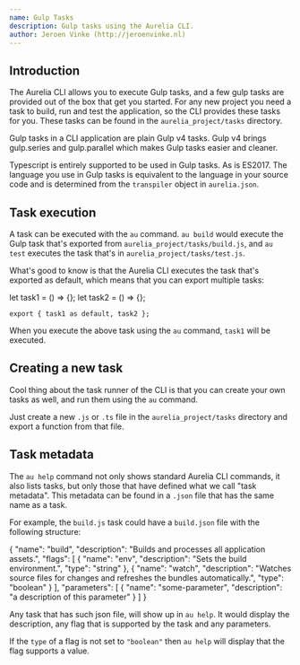 ```yaml
---
name: Gulp Tasks
description: Gulp tasks using the Aurelia CLI.
author: Jeroen Vinke (http://jeroenvinke.nl)
---
```


## Introduction

The Aurelia CLI allows you to execute Gulp tasks, and a few gulp tasks are provided out of the box that get you started. For any new project you need a task to build, run and test the application, so the CLI provides these tasks for you. These tasks can be found in the `aurelia_project/tasks` directory.

Gulp tasks in a CLI application are plain Gulp v4 tasks. Gulp v4 brings gulp.series and gulp.parallel which makes Gulp tasks easier and cleaner.

Typescript is entirely supported to be used in Gulp tasks. As is ES2017. The language you use in Gulp tasks is equivalent to the language in your source code and is determined from the `transpiler` object in `aurelia.json`.

## Task execution
A task can be executed with the `au` command. `au build` would execute the Gulp task that's exported from `aurelia_project/tasks/build.js`, and `au test` executes the task that's in `aurelia_project/tasks/test.js`.

What's good to know is that the Aurelia CLI executes the task that's exported as default, which means that you can export multiple tasks: 

<code-listing heading="Export multiple tasks">
  <source-code lang="JavaScript">
	let task1 = () => {};
	let task2 = () => {};
	
	export { task1 as default, task2 };
  </source-code>
</code-listing>

When you execute the above task using the `au` command, `task1` will be executed.

## Creating a new task
Cool thing about the task runner of the CLI is that you can create your own tasks as well, and run them using the `au` command. 

Just create a new `.js` or `.ts` file in the `aurelia_project/tasks` directory and export a function from that file.


## Task metadata
The `au help` command not only shows standard Aurelia CLI commands, it also lists tasks, but only those that have defined what we call "task metadata". This metadata can be found in a `.json` file that has the same name as a task. 

For example, the `build.js` task could have a `build.json` file with the following structure:

<code-listing heading="Task metadata">
  <source-code lang="JavaScript">
	{
	  "name": "build",
	  "description": "Builds and processes all application assets.",
	  "flags": [
	    {
	      "name": "env",
	      "description": "Sets the build environment.",
	      "type": "string"
	    },
	    {
	      "name": "watch",
	      "description": "Watches source files for changes and refreshes the bundles automatically.",
	      "type": "boolean"
	    }
	  ],
	  "parameters": [
	    {
	      "name": "some-parameter",
	      "description": "a description of this parameter"
	    }
	  ]
	}
  </source-code>
</code-listing>

Any task that has such json file, will show up in `au help`. It would display the description, any flag that is supported by the task and any parameters.

If the `type` of a flag is not set to `"boolean"` then `au help` will display that the flag supports a value.